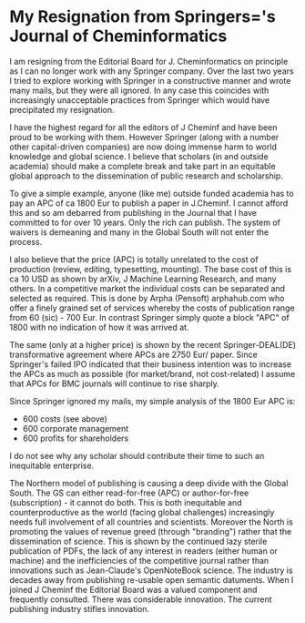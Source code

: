 # My Resignation from Springers='s Journal of Cheminformatics

I am resigning from the Editorial Board for J. Cheminformatics on principle as I can no longer work with any Springer company.
Over the last two years I tried to explore working with Springer in a constructive manner and wrote many mails, but they were all ignored.
In any case this coincides with increasingly unacceptable practices from Springer which would have precipitated my resignation.

I have the highest regard for all the editors of J Cheminf and have been proud to be working with them. 
However Springer (along with a number other capital-driven companies) are now doing immense harm to world knowledge and global science. 
I believe that scholars (in and outside academia) should make a complete break and take part in an equitable global 
approach to the dissemination of public research and scholarship.

To give a simple example, anyone (like me) outside funded academia has to pay an APC of ca 1800 Eur to publish a paper in J.Cheminf. 
I cannot afford this and so am debarred from publishing in the Journal that I have committed to for over 10 years. 
Only the rich can publish. The system of waivers is demeaning and many in the Global South will not enter the process. 

I also believe that the price (APC) is totally unrelated to the cost of production (review, editing, typesetting, mounting). 
The base cost of this is ca 10 USD as shown by arXiv, J Machine Learning Research, and many others. In a competitive market the 
individual costs can be separated and selected as required. This is done by Arpha (Pensoft) arphahub.com who offer a finely 
grained set of services whereby the costs of publication range from 60 (sic) - 700 Eur. In contrast Springer simply quote a 
block "APC" of 1800 with no indication of how it was arrived at.

The same (only at a higher price) is shown by the recent Springer-DEAL(DE) transformative agreement where APCs are 2750  Eur/ paper. 
Since Springer's failed IPO indicated that their business intention was to increase the APCs as much as possible (for market/brand, 
not cost-related) I assume that APCs for BMC journals will continue to rise sharply.

Since Springer ignored my mails, my simple analysis of the 1800 Eur APC is:
* 600 costs (see above)
* 600 corporate management
* 600 profits for shareholders 

I do not see why any scholar should contribute their time to such an inequitable enterprise.

The Northern model of publishing is causing a deep divide with the Global South. The GS can either read-for-free (APC) 
or author-for-free (subscription) - it cannot do both. This is both inequitable and counterproductive as the world 
(facing global challenges) increasingly needs full involvement of all countries and scientists. 
Moreover the North is promoting the values of revenue greed (through "branding") rather that the dissemination of science. 
This is shown by the continued lazy sterile publication of PDFs, the lack of any interest in readers (either human or machine) 
and the inefficiencies of the competitive journal rather than innovations such as Jean-Claude's OpenNoteBook science. 
The industry is decades away from publishing re-usable open semantic datuments. When I joined J Cheminf the Editorial Board 
was a valued component and frequently consulted. There was considerable innovation.
The current publishing industry stifles innovation.

